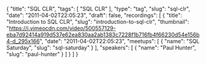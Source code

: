 {
  "title": "SQL CLR",
  "tags": [
    "SQL CLR"
  ],
  "type": "tag",
  "slug": "sql-clr",
  "date": "2011-04-02T22:05:23",
  "draft": false,
  "recordings": [
    {
      "title": "Introduction to SQL CLR",
      "slug": "introduction-to-sql-clr",
      "thumbnail": "https://i.vimeocdn.com/video/500557129-eba7d92414a919d537e62ea830aa2ab1383c7228f1b716fb4f66230d54e156b4-d_295x166",
      "date": "2011-04-02T22:05:23",
      "meetups": [
        {
          "name": "SQL Saturday",
          "slug": "sql-saturday"
        }
      ],
      "speakers": [
        {
          "name": "Paul Hunter",
          "slug": "paul-hunter"
        }
      ]
    }
  ]
}
